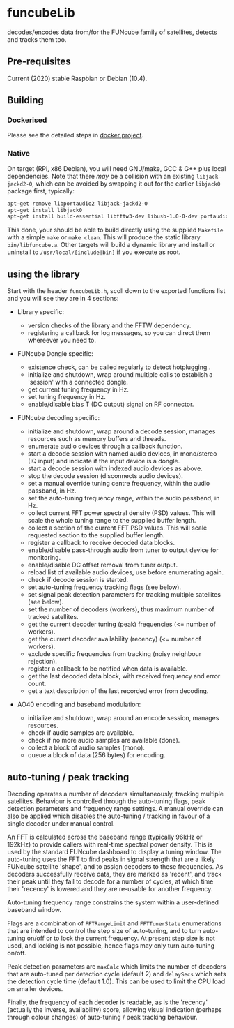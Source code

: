 # funcubeLib
decodes/encodes data from/for the FUNcube family of satellites, detects and tracks them too.

## Pre-requisites
Current (2020) stable Raspbian or Debian (10.4).

## Building

### Dockerised
Please see the detailed steps in [docker project](https://github.com/funcube-dev/docker).

### Native
On target (RPi, x86 Debian), you will need GNU/make, GCC & G++ plus local dependencies. Note
that there _may_ be a collision with an existing `libjack-jackd2-0`, which can be avoided by
swapping it out for the earlier `libjack0` package first, typically:

```bash
apt-get remove libportaudio2 libjack-jackd2-0
apt-get install libjack0
apt-get install build-essential libfftw3-dev libusb-1.0-0-dev portaudio19-dev libasound2-dev
```

This done, your should be able to build directly using the supplied `Makefile` with a simple
`make` or `make clean`. This will produce the static library `bin/libfuncube.a`. Other targets
will build a dynamic library and install or uninstall to `/usr/local/[include|bin]` if you
execute as root.

## using the library
Start with the header `funcubeLib.h`, scoll down to the exported functions list and you will
see they are in 4 sections:

 * Library specific:
   * version checks of the library and the FFTW dependency.
   * registering a callback for log messages, so you can direct them whereever you need to.

 * FUNcube Dongle specific:
   * existence check, can be called regularly to detect hotplugging..
   * initialize and shutdown, wrap around multiple calls to establish a 'session' with a
     connected dongle.
   * get current tuning frequency in Hz.
   * set tuning frequency in Hz.
   * enable/disable bias T (DC output) signal on RF connector.

 * FUNcube decoding specific:
   * initialize and shutdown, wrap around a decode session, manages resources such as
     memory buffers and threads.
   * enumerate audio devices through a callback function.
   * start a decode session with named audio devices, in mono/stereo (IQ input) and
     indicate if the input device is a dongle.
   * start a decode session with indexed audio devices as above.
   * stop the decode session (disconnects audio devices).
   * set a manual override tuning centre frequency, within the audio passband, in Hz.
   * set the auto-tuning frequency range, within the audio passband, in Hz.
   * collect current FFT power spectral density (PSD) values. This will scale the whole
     tuning range to the supplied buffer length.
   * collect a section of the current FFT PSD values. This will scale requested section
     to the supplied buffer length.
   * register a callback to receive decoded data blocks.
   * enable/disable pass-through audio from tuner to output device for monitoring.
   * enable/disable DC offset removal from tuner output.
   * reload list of available audio devices, use before enumerating again.
   * check if decode session is started.
   * set auto-tuning frequency tracking flags (see below).
   * set signal peak detection parameters for tracking multiple satellites (see below).
   * set the number of decoders (workers), thus maximum number of tracked satellites.
   * get the current decoder tuning (peak) frequencies (<= number of workers).
   * get the current decoder availability (recency) (<= number of workers).
   * exclude specific frequencies from tracking (noisy neighbour rejection).
   * register a callback to be notified when data is available.
   * get the last decoded data block, with received frequency and error count.
   * get a text description of the last recorded error from decoding.

 * AO40 encoding and baseband modulation:
   * initialize and shutdown, wrap around an encode session, manages resources.
   * check if audio samples are available.
   * check if no more audio samples are available (done).
   * collect a block of audio samples (mono).
   * queue a block of data (256 bytes) for encoding.

## auto-tuning / peak tracking
Decoding operates a number of decoders simultaneously, tracking multiple satellites.
Behaviour is controlled through the auto-tuning flags, peak detection parameters and
frequency range settings. A manual override can also be applied which disables the
auto-tuning / tracking in favour of a single decoder under manual control.

An FFT is calculated across the baseband range (typically 96kHz or 192kHz) to provide
callers with real-time spectral power density. This is used by the standard FUNcube
dashboard to display a tuning window. The auto-tuning uses the FFT to find peaks in
signal strength that are a likely FUNcube satellite 'shape', and to assign decoders
to these frequencies. As decoders successfully receive data, they are marked as
'recent', and track their peak until they fail to decode for a number of cycles, at
which time their 'recency' is lowered and they are re-usable for another frequency.

Auto-tuning frequency range constrains the system within a user-defined baseband window.

Flags are a combination of `FFTRangeLimit` and `FFTTunerState` enumerations that are
intended to control the step size of auto-tuning, and to turn auto-tuning on/off or
to lock the current frequency. At present step size is not used, and locking is not
possible, hence flags may only turn auto-tuning on/off.

Peak detection parameters are `maxCalc` which limits the number of decoders that are
auto-tuned per detection cycle (default 2) and `delaySecs` which sets the detection
cycle time (default 1.0). This can be used to limit the CPU load on smaller devices.

Finally, the frequency of each decoder is readable, as is the 'recency' (actually
the inverse, availability) score, allowing visual indication (perhaps through colour
changes) of auto-tuning / peak tracking behaviour.

